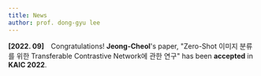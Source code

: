 ```yaml
---
title: News
author: prof. dong-gyu lee
---
```

**[2022. 09]** Congratulations! **Jeong-Cheol**'s paper, "Zero-Shot 이미지 분류를 위한 Transferable Contrastive Network에 관한 연구" has been **accepted** in **KAIC 2022**.
